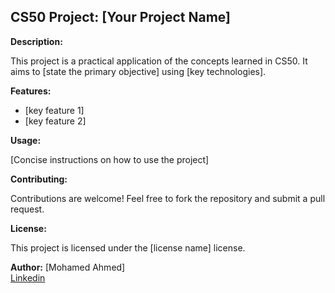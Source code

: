 ## CS50 Project: [Your Project Name]

**Description:**

This project is a practical application of the concepts learned in CS50. It aims to [state the primary objective] using [key technologies].

**Features:**

* [key feature 1]
* [key feature 2]

**Usage:**

[Concise instructions on how to use the project]

**Contributing:**

Contributions are welcome! Feel free to fork the repository and submit a pull request.

**License:**

This project is licensed under the [license name] license.

**Author:**
[Mohamed Ahmed] <br>
<a href="www.linkedin.com/in/mohamed-ahmed-9239a431a">Linkedin</a>
